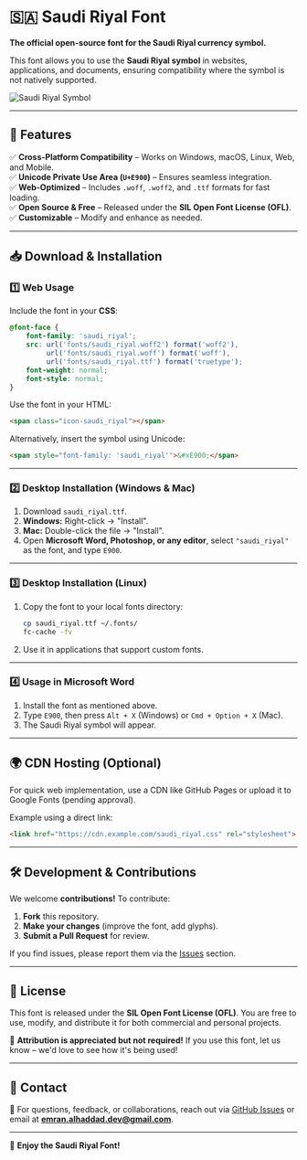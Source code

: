 # 🇸🇦 Saudi Riyal Font  

**The official open-source font for the Saudi Riyal currency symbol.**  

This font allows you to use the **Saudi Riyal symbol** in websites, applications, and documents, ensuring compatibility where the symbol is not natively supported.  

![Saudi Riyal Symbol](fonts/saudi_riyal.svg)

---

## 📌 Features  
✅ **Cross-Platform Compatibility** – Works on Windows, macOS, Linux, Web, and Mobile.  
✅ **Unicode Private Use Area (`U+E900`)** – Ensures seamless integration.  
✅ **Web-Optimized** – Includes `.woff`, `.woff2`, and `.ttf` formats for fast loading.  
✅ **Open Source & Free** – Released under the **SIL Open Font License (OFL)**.  
✅ **Customizable** – Modify and enhance as needed.  

---

## 📥 Download & Installation  

### **1️⃣ Web Usage**  
Include the font in your **CSS**:  

```css
@font-face {
    font-family: 'saudi_riyal';
    src: url('fonts/saudi_riyal.woff2') format('woff2'),
         url('fonts/saudi_riyal.woff') format('woff'),
         url('fonts/saudi_riyal.ttf') format('truetype');
    font-weight: normal;
    font-style: normal;
}
```

Use the font in your HTML:  
```html
<span class="icon-saudi_riyal"></span>
```

Alternatively, insert the symbol using Unicode:  
```html
<span style="font-family: 'saudi_riyal'">&#xE900;</span>
```

---

### **2️⃣ Desktop Installation (Windows & Mac)**  
1. Download `saudi_riyal.ttf`.  
2. **Windows:** Right-click → "Install".  
3. **Mac:** Double-click the file → "Install".  
4. Open **Microsoft Word, Photoshop, or any editor**, select `"saudi_riyal"` as the font, and type `E900`.  

---

### **3️⃣ Desktop Installation (Linux)**  
1. Copy the font to your local fonts directory:  
   ```sh
   cp saudi_riyal.ttf ~/.fonts/
   fc-cache -fv
   ```
2. Use it in applications that support custom fonts.  

---

### **4️⃣ Usage in Microsoft Word**  
1. Install the font as mentioned above.  
2. Type `E900`, then press `Alt + X` (Windows) or `Cmd + Option + X` (Mac).  
3. The Saudi Riyal symbol will appear.  

---

## 🌍 CDN Hosting (Optional)  
For quick web implementation, use a CDN like GitHub Pages or upload it to Google Fonts (pending approval).  

Example using a direct link:  
```html
<link href="https://cdn.example.com/saudi_riyal.css" rel="stylesheet">
```

---

## 🛠️ Development & Contributions  
We welcome **contributions!** To contribute:  
1. **Fork** this repository.  
2. **Make your changes** (improve the font, add glyphs).  
3. **Submit a Pull Request** for review.  

If you find issues, please report them via the [Issues](https://github.com/emran-alhaddad/saudi-riyal-font/issues) section.  

---

## 📜 License  
This font is released under the **SIL Open Font License (OFL)**. You are free to use, modify, and distribute it for both commercial and personal projects.  

📢 **Attribution is appreciated but not required!** If you use this font, let us know – we'd love to see how it's being used!  

---

## 📧 Contact  
📩 For questions, feedback, or collaborations, reach out via [GitHub Issues](https://github.com/emran-alhaddad/saudi-riyal-font/issues) or email at **emran.alhaddad.dev@gmail.com**.  

---

🚀 **Enjoy the Saudi Riyal Font!**  
